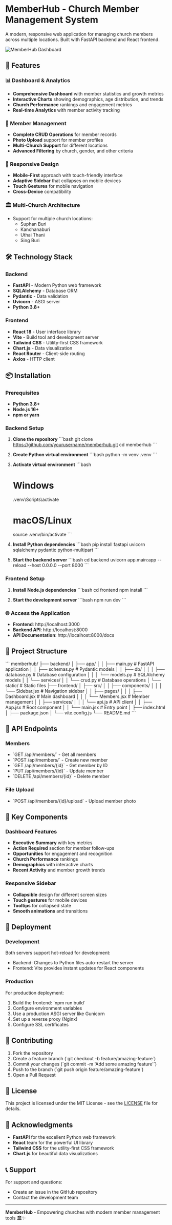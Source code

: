 # MemberHub - Church Member Management System

A modern, responsive web application for managing church members across multiple locations. Built with FastAPI backend and React frontend.

![MemberHub Dashboard](https://via.placeholder.com/800x400?text=MemberHub+Dashboard)

## 🚀 Features

### 📊 Dashboard & Analytics
- **Comprehensive Dashboard** with member statistics and growth metrics
- **Interactive Charts** showing demographics, age distribution, and trends
- **Church Performance** rankings and engagement metrics
- **Real-time Analytics** with member activity tracking

### 👥 Member Management
- **Complete CRUD Operations** for member records
- **Photo Upload** support for member profiles
- **Multi-Church Support** for different locations
- **Advanced Filtering** by church, gender, and other criteria

### 📱 Responsive Design
- **Mobile-First** approach with touch-friendly interface
- **Adaptive Sidebar** that collapses on mobile devices
- **Touch Gestures** for mobile navigation
- **Cross-Device** compatibility

### 🏛️ Multi-Church Architecture
- Support for multiple church locations:
  - Suphan Buri
  - Kanchanaburi 
  - Uthai Thani
  - Sing Buri

## 🛠️ Technology Stack

### Backend
- **FastAPI** - Modern Python web framework
- **SQLAlchemy** - Database ORM
- **Pydantic** - Data validation
- **Uvicorn** - ASGI server
- **Python 3.8+**

### Frontend
- **React 18** - User interface library
- **Vite** - Build tool and development server
- **Tailwind CSS** - Utility-first CSS framework
- **Chart.js** - Data visualization
- **React Router** - Client-side routing
- **Axios** - HTTP client

## 📦 Installation

### Prerequisites
- **Python 3.8+**
- **Node.js 16+** 
- **npm or yarn**

### Backend Setup

1. **Clone the repository**
   \`\`\`bash
   git clone https://github.com/yourusername/memberhub.git
   cd memberhub
   \`\`\`

2. **Create Python virtual environment**
   \`\`\`bash
   python -m venv .venv
   \`\`\`

3. **Activate virtual environment**
   \`\`\`bash
   # Windows
   .venv\\Scripts\\activate
   
   # macOS/Linux
   source .venv/bin/activate
   \`\`\`

4. **Install Python dependencies**
   \`\`\`bash
   pip install fastapi uvicorn sqlalchemy pydantic python-multipart
   \`\`\`

5. **Start the backend server**
   \`\`\`bash
   cd backend
   uvicorn app.main:app --reload --host 0.0.0.0 --port 8000
   \`\`\`

### Frontend Setup

1. **Install Node.js dependencies**
   \`\`\`bash
   cd frontend
   npm install
   \`\`\`

2. **Start the development server**
   \`\`\`bash
   npm run dev
   \`\`\`

### 🌐 Access the Application

- **Frontend**: http://localhost:3000
- **Backend API**: http://localhost:8000
- **API Documentation**: http://localhost:8000/docs

## 📁 Project Structure

\`\`\`
memberhub/
├── backend/
│   ├── app/
│   │   ├── main.py              # FastAPI application
│   │   ├── schemas.py           # Pydantic models
│   │   ├── db/
│   │   │   ├── database.py      # Database configuration
│   │   │   └── models.py        # SQLAlchemy models
│   │   └── services/
│   │       └── crud.py          # Database operations
│   └── static/                  # Static files
├── frontend/
│   ├── src/
│   │   ├── components/
│   │   │   └── Sidebar.jsx      # Navigation sidebar
│   │   ├── pages/
│   │   │   ├── Dashboard.jsx    # Main dashboard
│   │   │   └── Members.jsx      # Member management
│   │   ├── services/
│   │   │   └── api.js           # API client
│   │   ├── App.jsx              # Root component
│   │   └── main.jsx             # Entry point
│   ├── index.html
│   ├── package.json
│   └── vite.config.js
└── README.md
\`\`\`

## 🔧 API Endpoints

### Members
- \`GET /api/members/\` - Get all members
- \`POST /api/members/\` - Create new member
- \`GET /api/members/{id}\` - Get member by ID
- \`PUT /api/members/{id}\` - Update member
- \`DELETE /api/members/{id}\` - Delete member

### File Upload
- \`POST /api/members/{id}/upload\` - Upload member photo

## 🎨 Key Components

### Dashboard Features
- **Executive Summary** with key metrics
- **Action Required** section for member follow-ups
- **Opportunities** for engagement and recognition
- **Church Performance** rankings
- **Demographics** with interactive charts
- **Recent Activity** and member growth trends

### Responsive Sidebar
- **Collapsible** design for different screen sizes
- **Touch gestures** for mobile devices
- **Tooltips** for collapsed state
- **Smooth animations** and transitions

## 🚀 Deployment

### Development
Both servers support hot-reload for development:
- Backend: Changes to Python files auto-restart the server
- Frontend: Vite provides instant updates for React components

### Production
For production deployment:
1. Build the frontend: \`npm run build\`
2. Configure environment variables
3. Use a production ASGI server like Gunicorn
4. Set up a reverse proxy (Nginx)
5. Configure SSL certificates

## 🤝 Contributing

1. Fork the repository
2. Create a feature branch (\`git checkout -b feature/amazing-feature\`)
3. Commit your changes (\`git commit -m 'Add some amazing feature'\`)
4. Push to the branch (\`git push origin feature/amazing-feature\`)
5. Open a Pull Request

## 📄 License

This project is licensed under the MIT License - see the [LICENSE](LICENSE) file for details.

## 🙏 Acknowledgments

- **FastAPI** for the excellent Python web framework
- **React** team for the powerful UI library
- **Tailwind CSS** for the utility-first CSS framework
- **Chart.js** for beautiful data visualizations

## 📞 Support

For support and questions:
- Create an issue in the GitHub repository
- Contact the development team

---

**MemberHub** - Empowering churches with modern member management tools 🏛️✨
